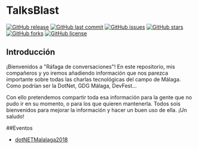 # TalksBlast

[![GitHub release](https://img.shields.io/github/release/KamiKeys/TalksBlast.svg)]()
[![GitHub last commit](https://img.shields.io/github/last-commit/KamiKeys/TalksBlast.svg)]()
[![GitHub issues](https://img.shields.io/github/issues/KamiKeys/TalksBlast.svg)]()
[![GitHub stars](https://img.shields.io/github/stars/KamiKeys/TalksBlast.svg)]()
[![GitHub forks](https://img.shields.io/github/forks/KamiKeys/TalksBlast.svg)](https://github.com/KamiKeys/TalksBlast/network)
[![GitHub license](https://img.shields.io/github/license/KamiKeys/TalksBlast.svg)](https://github.com/KamiKeys/TalksBlast/blob/master/LICENSE)  
  
## Introducción  
¡Bienvenidos a "Ráfaga de conversaciones"! En este repositorio, mis compañeros y yo iremos añadiendo información que nos parezca importante sobre todas las charlas tecnológicas del campo de Málaga. Como podrían ser la DotNet, GDG Málaga, DevFest...  
  
Con ello pretendemos compartir toda esa información para la gente que no pudo ir en su momento, o para los que quieren mantenerla. Todos sois bienvenidos para mejorar la información y hacer un buen uso de ella. ¡Un saludo!

##Eventos
+ [dotNETMalalaga2018](./DotNet-Malaga2018.md)
